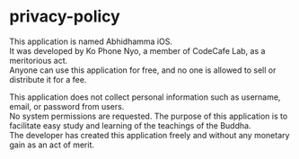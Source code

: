 # privacy-policy

This application is named Abhidhamma iOS.   
It was developed by Ko Phone Nyo, a member of CodeCafe Lab, as a meritorious act.   
Anyone can use this application for free, and no one is allowed to sell or distribute it for a fee.    

This application does not collect personal information such as username, email, or password from users.   
No system permissions are requested. The purpose of this application is to facilitate easy study and learning of the teachings of the Buddha.  
The developer has created this application freely and without any monetary gain as an act of merit.
